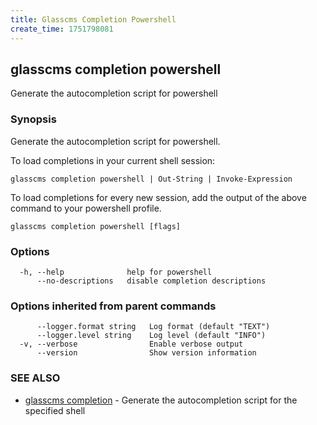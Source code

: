```yaml
---
title: Glasscms Completion Powershell
create_time: 1751798081
---
```

## glasscms completion powershell

Generate the autocompletion script for powershell

### Synopsis

Generate the autocompletion script for powershell.

To load completions in your current shell session:

	glasscms completion powershell | Out-String | Invoke-Expression

To load completions for every new session, add the output of the above command
to your powershell profile.


```
glasscms completion powershell [flags]
```

### Options

```
  -h, --help              help for powershell
      --no-descriptions   disable completion descriptions
```

### Options inherited from parent commands

```
      --logger.format string   Log format (default "TEXT")
      --logger.level string    Log level (default "INFO")
  -v, --verbose                Enable verbose output
      --version                Show version information
```

### SEE ALSO

* [glasscms completion](glasscms_completion.md)	 - Generate the autocompletion script for the specified shell

